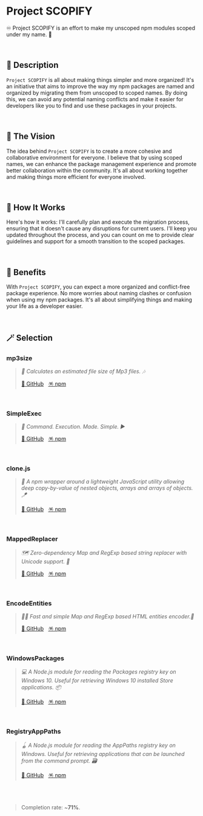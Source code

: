 # Project SCOPIFY

♾️ Project SCOPIFY is an effort to make my unscoped npm modules scoped under my name. 🔏

<br>

## 🔖 Description

`Project SCOPIFY` is all about making things simpler and more organized! It's an initiative that aims to improve the way my npm packages are named and organized by migrating them from unscoped to scoped names. By doing this, we can avoid any potential naming conflicts and make it easier for developers like you to find and use these packages in your projects.

<br>

## 🔮 The Vision

The idea behind `Project SCOPIFY` is to create a more cohesive and collaborative environment for everyone. I believe that by using scoped names, we can enhance the package management experience and promote better collaboration within the community. It's all about working together and making things more efficient for everyone involved.

<br>

## 🤔 How It Works

Here's how it works: I'll carefully plan and execute the migration process, ensuring that it doesn't cause any disruptions for current users. I'll keep you updated throughout the process, and you can count on me to provide clear guidelines and support for a smooth transition to the scoped packages.

<br>

## 🦩 Benefits

With `Project SCOPIFY`, you can expect a more organized and conflict-free package experience. No more worries about naming clashes or confusion when using my npm packages. It's all about simplifying things and making your life as a developer easier.

<br>

## 🪄 Selection

### mp3size

> _🧮 Calculates an estimated file size of Mp3 files. 🎶_
>
> [🪬 GitHub](https://github.com/igorskyflyer/npm-mp3size)&nbsp;&nbsp;&nbsp;[🪅 npm](https://www.npmjs.com/package/mp3size)

<br>

### SimpleExec

> _🕺 Command. Execution. Made. Simple. ▶_
>
> [🪬 GitHub](https://github.com/igorskyflyer/npm-simple-exec)&nbsp;&nbsp;&nbsp;[🪅 npm](https://www.npmjs.com/package/simple-exec)

<br>

### clone.js

> _🧬 A npm wrapper around a lightweight JavaScript utility allowing deep copy-by-value of nested objects, arrays and arrays of objects. 🪁_
>
> [🪬 GitHub](https://github.com/igorskyflyer/npm-clone-js)&nbsp;&nbsp;&nbsp;[🪅 npm](https://www.npmjs.com/package/node-clone-js)

<br>

### MappedReplacer

> _🗺 Zero-dependency Map and RegExp based string replacer with Unicode support. 🍁_
>
> [🪬 GitHub](https://github.com/igorskyflyer/npm-mapped-replacer)&nbsp;&nbsp;&nbsp;[🪅 npm](https://www.npmjs.com/package/mapped-replacer)

<br>

### EncodeEntities

> _🏃‍♂️ Fast and simple Map and RegExp based HTML entities encoder.🍁_
>
> [🪬 GitHub](https://github.com/igorskyflyer/npm-encode-entities)&nbsp;&nbsp;&nbsp;[🪅 npm](https://www.npmjs.com/package/encode-entities)

<br>

### WindowsPackages

> _💻 A Node.js module for reading the Packages registry key on Windows 10. Useful for retrieving Windows 10 installed Store applications. 📦_
>
> [🪬 GitHub](https://github.com/igorskyflyer/npm-windows-packages)&nbsp;&nbsp;&nbsp;[🪅 npm](https://www.npmjs.com/package/windows-packages)

<br>

### RegistryAppPaths

> _🪀 A Node.js module for reading the AppPaths registry key on Windows. Useful for retrieving applications that can be launched from the command prompt. 🗃_
>
> [🪬 GitHub](https://github.com/igorskyflyer/npm-registry-apppaths)&nbsp;&nbsp;&nbsp;[🪅 npm](https://www.npmjs.com/package/registry-apppaths)

<br>
<br>

>
>
> Completion rate: ~**71%**.
>
>
